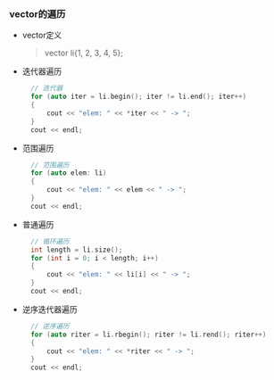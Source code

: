 ### vector的遍历
* vector定义
  > vector<int> li{1, 2, 3, 4, 5};
* 迭代器遍历
  ```c++
    // 迭代器
    for (auto iter = li.begin(); iter != li.end(); iter++)
    {
        cout << "elem: " << *iter << " -> ";
    }
    cout << endl;
  ```
* 范围遍历
  ```c++
    // 范围遍历
    for (auto elem: li)
    {
        cout << "elem: " << elem << " -> ";
    }
    cout << endl;
  ```
* 普通遍历
  ```C++
    // 循环遍历
    int length = li.size();
    for (int i = 0; i < length; i++)
    {
        cout << "elem: " << li[i] << " -> ";
    }
    cout << endl;
  ```
* 逆序迭代器遍历
  ```C++
    // 逆序遍历
    for (auto riter = li.rbegin(); riter != li.rend(); riter++)
    {
        cout << "elem: " << *riter << " -> ";
    }
    cout << endl;
  ```